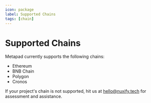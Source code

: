 ```yaml
---
icon: package
label: Supported Chains
tags: [chain]
---
```


# Supported Chains

Metapad currently supports the following chains:

- Ethereum
- BNB Chain
- Polygon
- Cronos

If your project's chain is not supported, hit us at hello@nuxify.tech for assessment and assistance.
